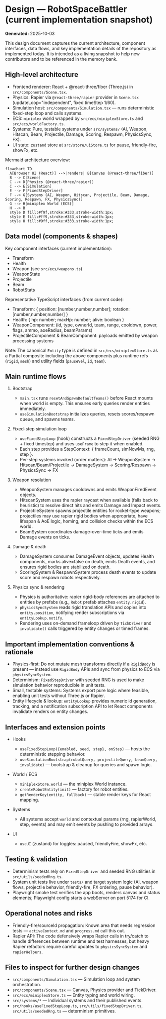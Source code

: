 # Design — RobotSpaceBattler (current implementation snapshot)

**Generated:** 2025-10-03

This design document captures the current architecture, component interfaces, data flows, and key implementation details of the repository as implemented today. It is intended as a living snapshot to help new contributors and to be referenced in the memory bank.

## High-level architecture

- Frontend renderer: React + @react-three/fiber (Three.js) in `src/components/Scene.tsx`.
- Physics: Rapier via `@react-three/rapier` provider in `Scene.tsx` (updateLoop="independent", fixed timeStep 1/60).
- Simulation host: `src/components/Simulation.tsx` — runs deterministic fixed-step loop and calls systems.
- ECS: `miniplex` world wrapped by `src/ecs/miniplexStore.ts` and `src/ecs/worldFactory.ts`.
- Systems: Pure, testable systems under `src/systems/` (AI, Weapon, Hitscan, Beam, Projectile, Damage, Scoring, Respawn, PhysicsSync, FX).
- UI state: `zustand` store at `src/store/uiStore.ts` for pause, friendly-fire, showFx, etc.

Mermaid architecture overview:

```mermaid
flowchart TD
  A[Browser UI (React)] -->|renders| B[Canvas (@react-three/fiber)]
  B --> C[Scene]
  C --> D[Physics (@react-three/rapier)]
  C --> E[Simulation]
  E --> F[FixedStepDriver]
  F --> G[Systems (AI, Weapon, Hitscan, Projectile, Beam, Damage, Scoring, Respawn, FX, PhysicsSync)]
  G --> H[miniplex World (ECS)]
  H --> B
  style D fill:#f9f,stroke:#333,stroke-width:1px;
  style E fill:#ff9,stroke:#333,stroke-width:1px;
  style H fill:#9ff,stroke:#333,stroke-width:1px;
```

## Data model (components & shapes)

Key component interfaces (current implementation):

- Transform
- Health
- Weapon (see `src/ecs/weapons.ts`)
- WeaponState
- Projectile
- Beam
- RobotStats

Representative TypeScript interfaces (from current code):

- Transform: { position: [number,number,number]; rotation: [number,number,number] }
- Health: { hp: number; maxHp: number; alive: boolean }
- WeaponComponent: (id, type, ownerId, team, range, cooldown, power, flags, ammo, aoeRadius, beamParams)
- ProjectileComponent & BeamComponent: payloads emitted by weapon processing systems

Note: The canonical `Entity` type is defined in `src/ecs/miniplexStore.ts` as a Partial composite including the above components plus runtime refs (`rigid`, `mesh`) and utility fields (`pauseVel`, `id`, `team`).

## Main runtime flows

1. Bootstrap
   - `main.tsx` runs `resetAndSpawnDefaultTeams()` before React mounts when world is empty. This ensures early queries render entities immediately.
   - `useSimulationBootstrap` initializes queries, resets scores/respawn queue, and spawns teams.

2. Fixed-step simulation loop
   - `useFixedStepLoop` (hook) constructs a `FixedStepDriver` (seeded RNG + fixed timestep) and uses `useFrame` to step it when enabled.
   - Each step provides a StepContext: { frameCount, simNowMs, rng, step }.
   - Per-step systems invoked (order matters): AI → WeaponSystem → Hitscan/Beam/Projectile → DamageSystem → Scoring/Respawn → PhysicsSync → FX

3. Weapon resolution
   - WeaponSystem manages cooldowns and emits WeaponFiredEvent objects.
   - HitscanSystem uses the rapier raycast when available (falls back to heuristic) to resolve direct hits and emits Damage and Impact events.
   - ProjectileSystem spawns projectile entities for rocket-type weapons; projectiles may use rapier rigid bodies when appropriate, have lifespan & AoE logic, homing, and collision checks within the ECS world.
   - BeamSystem coordinates damage-over-time ticks and emits Damage events on ticks.

4. Damage & death
   - DamageSystem consumes DamageEvent objects, updates Health components, marks alive=false on death, emits Death events, and ensures rigid bodies are stabilized on death.
   - ScoringSystem & RespawnSystem process death events to update score and respawn robots respectively.

5. Physics sync & rendering
   - Physics is authoritative: rapier rigid-body references are attached to entities by prefabs (e.g., `Robot` prefab attaches `entity.rigid`).
   - `physicsSyncSystem` reads rigid translation APIs and copies into `entity.position`, notifying render subscriptions via `entityLookup.notify`.
   - Rendering uses on-demand frameloop driven by `TickDriver` and `invalidate()` calls triggered by entity changes or timed frames.

## Important implementation conventions & rationale

- Physics-first: Do not mutate mesh transforms directly if a `RigidBody` is present — instead use `RigidBody` APIs and sync from physics to ECS via `physicsSyncSystem`.
- Determinism: `FixedStepDriver` with seeded RNG is used to make simulation behavior reproducible in unit tests.
- Small, testable systems: Systems export pure logic where feasible, enabling unit tests without Three.js or Rapier.
- Entity lifecycle & lookup: `entityLookup` provides numeric id generation, tracking, and a notification subscription API to let React components invalidate renders on entity changes.

## Interfaces and extension points

- Hooks
  - `useFixedStepLoop({enabled, seed, step}, onStep)` — hosts the deterministic stepping behavior.
  - `useSimulationBootstrap(robotQuery, projectileQuery, beamQuery, invalidate)` — bootstrap & cleanup for queries and spawn logic.

- World / ECS
  - `miniplexStore.world` — the miniplex World instance.
  - `createRobotEntity(init)` — factory for robot entities.
  - `getRenderKey(entity, fallback)` — stable render keys for React mapping.

- Systems
  - All systems accept `world` and contextual params (rng, rapierWorld, step, events) and may emit events by pushing to provided arrays.

- UI
  - `useUI` (zustand) for toggles: paused, friendlyFire, showFx, etc.

## Testing & validation

- Determinism tests rely on `FixedStepDriver` and seeded RNG utilities in `src/utils/seededRng.ts`.
- System unit tests live under `tests/` and target system logic (AI, weapon flows, projectile behavior, friendly-fire, FX ordering, pause behavior).
- Playwright smoke test verifies the app boots, renders canvas and status elements; Playwright config starts a webServer on port 5174 for CI.

## Operational notes and risks

- Friendly-fire/sourceId propagation: Known area that needs regression tests — `activeContext.md` and `progress.md` call this out.
- Rapier API: The code defensively wraps Rapier calls in try/catch to handle differences between runtime and test harnesses, but heavy Rapier refactors require careful updates to `physicsSyncSystem` and `rapierHelpers`.

## Files to inspect for further design changes

- `src/components/Simulation.tsx` — Simulation loop and system orchestration.
- `src/components/Scene.tsx` — Canvas, Physics provider and TickDriver.
- `src/ecs/miniplexStore.ts` — Entity typing and world wiring.
- `src/systems/*` — Individual systems and their published events.
- `src/hooks/useFixedStepLoop.ts`, `src/utils/fixedStepDriver.ts`, `src/utils/seededRng.ts` — determinism primitives.




